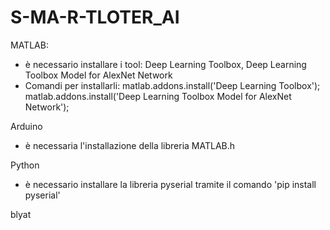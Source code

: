 # S-MA-R-TLOTER_AI
MATLAB:
 - è necessario installare i tool: Deep Learning Toolbox, Deep Learning Toolbox Model for AlexNet Network
 - Comandi per installarli: matlab.addons.install('Deep Learning Toolbox');   matlab.addons.install('Deep Learning Toolbox Model for AlexNet Network');

Arduino
 - è necessaria l'installazione della libreria MATLAB.h

Python
 - è necessario installare la libreria pyserial tramite il comando 'pip install pyserial'
 
 blyat
